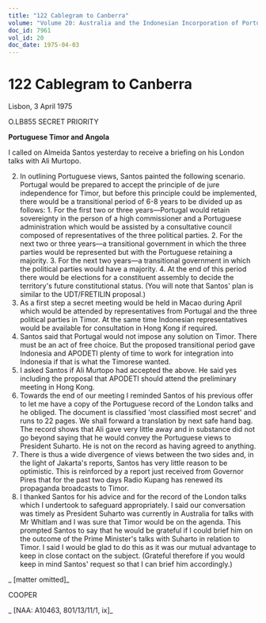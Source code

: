 ```yaml
---
title: "122 Cablegram to Canberra"
volume: "Volume 20: Australia and the Indonesian Incorporation of Portuguese Timor, 1974-1976"
doc_id: 7961
vol_id: 20
doc_date: 1975-04-03
---
```


# 122 Cablegram to Canberra

Lisbon, 3 April 1975

O.LB855 SECRET PRIORITY

**Portuguese Timor and Angola**

I called on Almeida Santos yesterday to receive a briefing on his London talks with Ali Murtopo.

  2. In outlining Portuguese views, Santos painted the following scenario. Portugal would be prepared to accept the principle of de jure independence for Timor, but before this principle could be implemented, there would be a transitional period of 6-8 years to be divided up as follows:
    1. For the first two or three years—Portugal would retain sovereignty in the person of a high commissioner and a Portuguese administration which would be assisted by a consultative council composed of representatives of the three political parties.
    2. For the next two or three years—a transitional government in which the three parties would be represented but with the Portuguese retaining a majority.
    3. For the next two years—a transitional government in which the political parties would have a majority.
    4. At the end of this period there would be elections for a constituent assembly to decide the territory's future constitutional status.
(You will note that Santos' plan is similar to the UDT/FRETILIN proposal.)
  3. As a first step a secret meeting would be held in Macao during April which would be attended by representatives from Portugal and the three political parties in Timor. At the same time Indonesian representatives would be available for consultation in Hong Kong if required.
  4. Santos said that Portugal would not impose any solution on Timor. There must be an act of free choice. But the proposed transitional period gave Indonesia and APODETI plenty of time to work for integration into Indonesia if that is what the Timorese wanted.
  5. I asked Santos if Ali Murtopo had accepted the above. He said yes including the proposal that APODETI should attend the preliminary meeting in Hong Kong.
  6. Towards the end of our meeting I reminded Santos of his previous offer to let me have a copy of the Portuguese record of the London talks and he obliged. The document is classified 'most classified most secret' and runs to 22 pages. We shall forward a translation by next safe hand bag. The record shows that Ali gave very little away and in substance did not go beyond saying that he would convey the Portuguese views to President Suharto. He is not on the record as having agreed to anything.
  7. There is thus a wide divergence of views between the two sides and, in the light of Jakarta's reports, Santos has very little reason to be optimistic. This is reinforced by a report just received from Governor Pires that for the past two days Radio Kupang has renewed its propaganda broadcasts to Timor.
  8. I thanked Santos for his advice and for the record of the London talks which I undertook to safeguard appropriately. I said our conversation was timely as President Suharto was currently in Australia for talks with Mr Whitlam and I was sure that Timor would be on the agenda. This prompted Santos to say that he would be grateful if I could brief him on the outcome of the Prime Minister's talks with Suharto in relation to Timor. I said I would be glad to do this as it was our mutual advantage to keep in close contact on the subject. (Grateful therefore if you would keep in mind Santos' request so that I can brief him accordingly.)



_ [matter omitted]_

COOPER

_ [NAA: A10463, 801/13/11/1, ix]_
